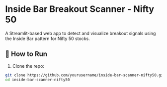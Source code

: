 # Inside Bar Breakout Scanner - Nifty 50

A Streamlit-based web app to detect and visualize breakout signals using the Inside Bar pattern for Nifty 50 stocks.

## 🔧 How to Run

1. Clone the repo:
```bash
git clone https://github.com/yourusername/inside-bar-scanner-nifty50.git
cd inside-bar-scanner-nifty50
